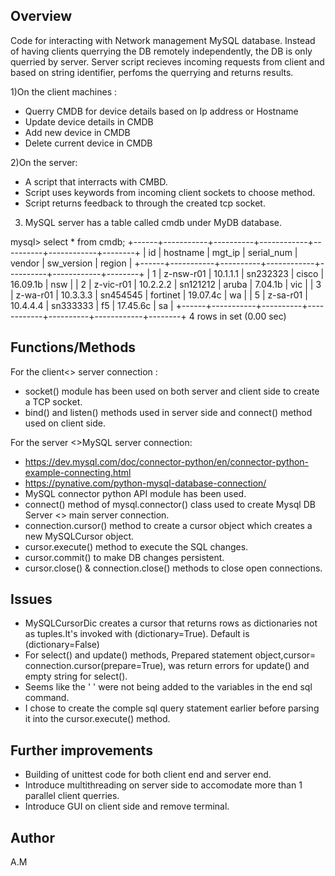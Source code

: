 Overview
---------
Code for interacting with Network management MySQL database.
Instead of having clients querrying the DB remotely independently, the DB is only querried by server.
Server script recieves incoming requests from client and based on string identifier, perfoms the querrying and returns results.

1)On the client machines :
- Querry CMDB for device details based on Ip address or Hostname
- Update device details in CMDB
- Add new device in CMDB
- Delete current device in CMDB

2)On the server:
- A script that interracts with CMBD.
- Script uses keywords from incoming client sockets to choose method.
- Script returns feedback to through the created tcp socket.

3) MySQL server has a table called cmdb under MyDB database.

mysql> select * from cmdb;
+------+-----------+----------+------------+----------+------------+--------+
| id   | hostname  | mgt_ip   | serial_num | vendor   | sw_version | region |
+------+-----------+----------+------------+----------+------------+--------+
|    1 | z-nsw-r01 | 10.1.1.1 | sn232323   | cisco    | 16.09.1b   | nsw    |
|    2 | z-vic-r01 | 10.2.2.2 | sn121212   | aruba    | 7.04.1b    | vic    |
|    3 | z-wa-r01  | 10.3.3.3 | sn454545   | fortinet | 19.07.4c   | wa     |
|    5 | z-sa-r01  | 10.4.4.4 | sn333333   | f5       | 17.45.6c   | sa     |
+------+-----------+----------+------------+----------+------------+--------+
4 rows in set (0.00 sec)

Functions/Methods
-----------------
For the client<> server connection :
  - socket() module has been used on both server and client side to create a TCP socket.
  - bind() and listen() methods used in server side and connect() method used on client side.

For the server <>MySQL server connection:
  - https://dev.mysql.com/doc/connector-python/en/connector-python-example-connecting.html
  - https://pynative.com/python-mysql-database-connection/ 
  - MySQL connector python API module has been used.
  - connect() method of mysql.connector() class used to create Mysql DB Server <> main server connection.
  - connection.cursor() method to create a cursor object which creates a new MySQLCursor object.
  - cursor.execute() method to execute the SQL changes.
  - cursor.commit() to make DB changes persistent.
  - cursor.close() & connection.close() methods to close open connections.

Issues
-----------
- MySQLCursorDic creates a cursor that returns rows as dictionaries not as tuples.It's invoked with 
  (dictionary=True). Default is (dictionary=False)
- For select() and update() methods, Prepared statement object,cursor= connection.cursor(prepare=True),
  was return errors for update() and empty string for select().
- Seems like the ' ' were not being added to the variables in the end sql command.
- I chose to create the comple sql query statement earlier before parsing it into the cursor.execute() method.

Further improvements
--------------------
- Building of unittest code for both client end and server end.
- Introduce multithreading on server side to accomodate more than 1 parallel client querries.
- Introduce GUI on client side and remove terminal.

Author
------
A.M